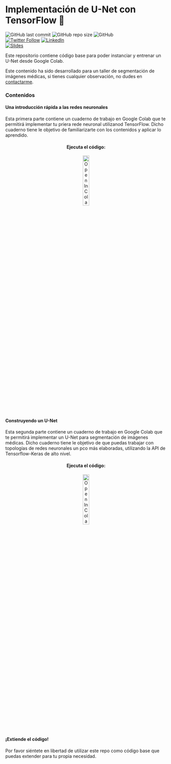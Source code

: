 # Implementación de U-Net con TensorFlow 🧪
![GitHub last commit](https://img.shields.io/github/last-commit/RodolfoFerro/unet-workshop?logo=github&style=for-the-badge)
![GitHub repo size](https://img.shields.io/github/repo-size/RodolfoFerro/unet-workshop?logo=github&style=for-the-badge)
![GitHub](https://img.shields.io/github/license/RodolfoFerro/unet-workshop?style=for-the-badge) <br>
[![Twitter Follow](https://img.shields.io/twitter/follow/rodo_ferro?logo=twitter&style=for-the-badge)](https://twitter.com/rodo_ferro/)
[![LinkedIn](https://img.shields.io/badge/-LinkedIn-black.svg?style=for-the-badge&logo=linkedin&logoColor=fff&colorB=555)](https://www.linkedin.com/in/rodolfoferro/) <br>
[![Slides](https://img.shields.io/static/v1?label=Slides&message=Google%20Slides&color=tomato&logo=google&logoColor=fff&style=for-the-badge)](https://docs.google.com/presentation/d/e/2PACX-1vQiF8hn0emnQcFFzq4XWuoNyhAJCO-LK4Fd3xKUPHq6ukjRZKhntoa2fY0I_XvnrRp7Xa_y9d1si5V2/pub?start=false&loop=false&delayms=3000)


Este repositorio contiene código base para poder instanciar y entrenar un U-Net desde Google Colab.

Este contenido ha sido desarrollado para un taller de segmentación de imágenes médicas, si tienes cualquier observación, no dudes en [contactarme](https://twitter.com/rodo_ferro).

### Contenidos

#### Una introducción rápida a las redes neuronales

Esta primera parte contiene un cuaderno de trabajo en Google Colab que te permitirá implementar tu priera rede neuronal utilizanod TensorFlow. Dicho cuaderno tiene le objetivo de familiarizarte con los contenidos y aplicar lo aprendido.

<center>
  <h4>Ejecuta el código:</h4>
  <a href="https://colab.research.google.com/github/RodolfoFerro/unet-workshop/blob/main/Primer_on_neural_nets.ipynb" target="_blank">
    <img width="20%" src="https://colab.research.google.com/assets/colab-badge.svg" alt="Open In Colab"/>
  </a>
</center>
<br>

#### Construyendo un U-Net

Esta segunda parte contiene un cuaderno de trabajo en Google Colab que te permitirá implementar un U-Net para segmentación de imágenes médicas. Dicho cuaderno tiene le objetivo de que puedas trabajar con topologías de redes neuronales un pco más elaboradas, utilizando la API de Tensorflow-Keras de alto nivel.

<center>
  <h4>Ejecuta el código:</h4>
  <a href="https://colab.research.google.com/github/RodolfoFerro/unet-workshop/blob/main/U_Net_Implementation.ipynb" target="_blank">
    <img width="20%" src="https://colab.research.google.com/assets/colab-badge.svg" alt="Open In Colab"/>
  </a>
</center>
<br>

#### ¡Extiende el código!

Por favor siéntete en libertad de utilizar este repo como código base que puedas extender para tu propia necesidad.
